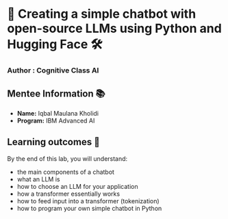 # 🎨 Creating a simple chatbot with open-source LLMs using Python and Hugging Face 🛠️
### **Author : Cognitive Class AI**

## Mentee Information 📚
- **Name:** Iqbal Maulana Kholidi
- **Program:** IBM Advanced AI

## Learning outcomes 🎯
By the end of this lab, you will understand:

- the main components of a chatbot
- what an LLM is
- how to choose an LLM for your application
- how a transformer essentially works
- how to feed input into a transformer (tokenization)
- how to program your own simple chatbot in Python

